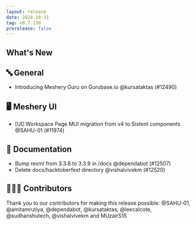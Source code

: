 ```yaml
---
layout: release
date: 2024-10-31
tag: v0.7.130
prerelease: false
---
```


## What's New

## 🔤 General

- Introducing Meshery Guru on Gurubase.io @kursataktas (#12490)

## 🖥 Meshery UI

- \[UI\]:Workspace Page MUI migration from v4 to Sistent components @SAHU-01 (#11974)

## 📖 Documentation

- Bump rexml from 3.3.8 to 3.3.9 in /docs @dependabot (#12507)
- Delete docs/hacktoberfest directory @vishalvivekm (#12520)

## 👨🏽‍💻 Contributors

Thank you to our contributors for making this release possible:
@SAHU-01, @amitamrutiya, @dependabot, @kursataktas, @leecalcote, @sudhanshutech, @vishalvivekm and MUzairS15

